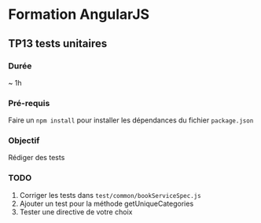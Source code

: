 # Formation AngularJS

## TP13 tests unitaires

### Durée
~ 1h

### Pré-requis

Faire un ```npm install``` pour installer les dépendances du fichier ```package.json```

### Objectif

Rédiger des tests

### TODO
1. Corriger les tests dans ```test/common/bookServiceSpec.js```
2. Ajouter un test pour la méthode getUniqueCategories
3. Tester une directive de votre choix
